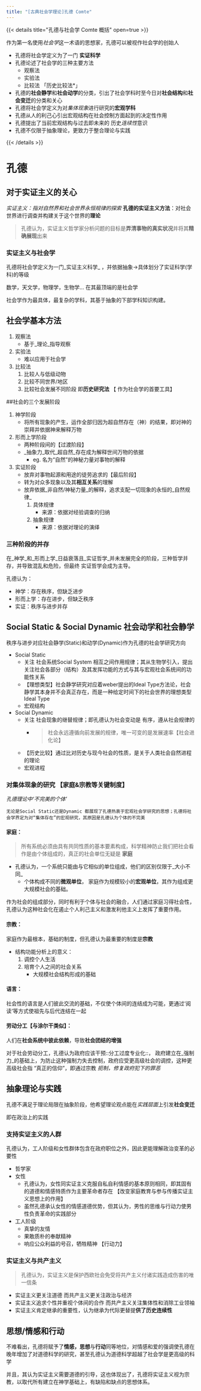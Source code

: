 ```yaml
---
title: "[古典社会学理论]孔德 Comte"
---
```


{{< details title="孔德与社会学 Comte 概括" open=true >}}

作为第一名使用*社会学*这一术语的思想家，孔德可以被视作社会学的创始人

- 孔德将社会学定义为了一门 **实证科学**
- 孔德论述了社会学的三种主要方法
    - 观察法
    - 实验法
    - 比较法 「历史比较法*」
- 孔德的**社会静学**和**社会动学**的分类，引出了社会学科时至今日对**社会结构**和**社会变迁**的分类和关心
- 孔德将社会学定义为对*集体现象*进行研究的**宏观学科**
- 孔德从人的利己心引出宏观结构在社会控制方面起到的决定性作用
- 孔德提出了当前宏观结构与过去即未来的 历史*连续性*意识
- 孔德不仅限于抽象理论，更致力于整合理论与实践

{{< /details >}}


# 孔德
## 对于实证主义的关心
_实证主义：指对自然界和社会世界永恒规律的探索_
**孔德的实证主义方法**：对社会世界进行调查并构建关于这个世界的**理论**

> 孔德认为，实证主义哲学家分析问题的目标是**弄清事物的真实状况**并将其**精确展现**出来


### 实证主义与社会学
孔德将社会学定义为一门_实证主义科学_ ，并依据抽象->具体划分了实证科学(学科)的等级

数学，天文学，物理学，生物学… 在其最顶端的是社会学

社会学作为最具体，最复杂的学科，其基于抽象的下部学科知识构建。

## 社会学基本方法
1. 观察法
	- 基于_理论_指导观察
2. 实验法
	- 难以应用于社会学
3. 比较法
	1. 比较人与低级动物
	2. 比较不同世界/地区
	3. 比较社会发展不同阶段  即**历史研究法** 【 作为社会学的首要工具】
  
##社会的三个发展阶段
1. 神学阶段
	- 将所有现象的产生，运作全部归因为超自然存在（神）的结果，即对神的崇拜并依据神来解释万物
2. 形而上学阶段
	- 两种阶段间的【过渡阶段】
	- _抽象力_取代_超自然_存在成为解释世间万物的依据
		- eg. 名为“自然”的神秘力量对事物的解释
3. 实证阶段
	- 放弃对事物起源和用途的徒劳追求的【最后阶段】
	- 转为对众多现象以及其**相互关系**的理解
	- 放弃依据_非自然/神秘力量_的解释，追求支配一切现象的永恒的_自然规律_
		1. 具体规律
			- 来源：依据对经验调查的归纳
		2. 抽象规律
			- 来源：依据对理论的演绎

### 三种阶段的并存
在_神学_和_形而上学_日益衰落且_实证哲学_并未发展完全的阶段，三种哲学并存，并导致混乱和危险，但最终 实证哲学会成为主导。

孔德认为：
- 神学：存在秩序，但缺乏进步
- 形而上学：存在进步，但缺乏秩序
- 实证：秩序与进步并存

## Social Static & Social Dynamic 社会动学和社会静学
秩序与进步对应社会静学(Static)和动学(Dynamic)作为孔德的社会学研究方向

- Social Static
	- 关注 社会系统Social System 相互之间作用规律；其从生物学引入，提出关注社会各部分（结构）及其发挥功能的方式与其与宏观社会系统间的功能性关系
	- 【理想类型】社会静学研究对应着weber提出的Ideal Type方法论，社会静学其本身并不会真正存在，而是一种给定时间下的社会世界的理想类型Ideal Type
	- 宏观结构
- Social Dynamic
	- 关注 社会现象的继替规律；即孔德认为社会变动是 有序，遵从社会规律的
		- >社会永远遵循向前发展的规律，唯一可变的是发展速率【社会进化论】
	- 【历史比较】通过比对历史与现今社会的性质，是关于人类社会自然进程的理论
	- 宏观进程

### 对集体现象的研究 【家庭&宗教等关键制度】

_孔德理论中‘不完美的个体’_

	无论是Social Static还是Dynamic 都展现了孔德热衷于宏观社会学研究的思想；孔德将社会学界定为对“集体存在”的宏观研究，其原因是孔德认为个体的不完美

#### 家庭：

> 所有系统必须由具有共同性质的基本要素构成，科学精神防止我们把社会看作是由个体组成的，真正的社会单位无疑是 **家庭**

- 孔德认为，一个系统只能由与它相似的单位组成，他们的区别仅限于_大小不同_
	- 个体构成不同的**微观单位**， 家庭作为规模较小的**宏观单位**，其作为组成更大规模社会的基础。


作为社会的组成部分，同时有利于个体与社会的融合，人们通过家庭习得社会性，孔德认为这种社会化在遏止个人利己主义和激发利他主义上发挥了重要作用。

#### 宗教：

家庭作为最根本，基础的制度，但孔德认为最重要的制度是**宗教**

- 结构功能分析上的意义：
	1. 调控个人生活
	2. 培育个人之间的社会关系
		- 大规模社会结构形成的基础
#### 语言：

社会性的语言是人们彼此交流的基础，不仅使个体间的连结成为可能，更通过‘阅读’等方式使祖先与后代连结在一起

#### 劳动分工【与涂尔干类似】：

人们在**社会系统中彼此依赖**，导致**社会团结的增强**

对于社会劳动分工，孔德认为政府应该干预::分工过度专业化::， 政府建立在_强制力_的基础上，为防止这种强制力失去控制，政府应受更高级社会的调控，这种更高级社会指 “真正的信仰”，即通过宗教 _扼制，修复政府犯下的罪恶_ 

## 抽象理论与实践

孔德不满足于理论局限在抽象阶段，他希望理论观点能在*实践层面*上引发**社会变迁**

即在政治上的实践

### 支持实证主义的人群

孔德认为，工人阶级和女性群体包含在政府职位之外，因此更能理解政治变革的必要性

- 哲学家
- 女性
    - 孔德认为，女性同实证主义克服自私自利情感的基本原则相同，即其固有的道德和情感特质作为主要革命者存在 【改变家庭教育与参与传播实证主义思想上的作用】
    - 虽然孔德承认女性的情感道德优势，但其认为，男性的思维与行动力使男性负责革命的实践部分
- 工人阶级
    - 真挚的友情
    - 果敢质朴的奉献精神
    - 响应公众利益的号召，牺牲精神 【行动力】


### 实证主义与共产主义
    
> 孔德认为，实证主义是保护西欧社会免受将共产主义付诸实践造成伤害的唯一信条
- 实证主义更关注道德 而共产主义更关注政治与经济
- 实证主义追求个性并重视个体间的合作 而共产主义关注集体性和消除工业领袖
- 实证主义肯定继承的重要性，认为继承为代际更替提**供了历史连续性**


## 思想/情感和行动

不难看出，孔德将赋予了**情感，思想**与**行动**同等地位，对情感和爱的强调使孔德在晚年增加了对道德科学的研究，甚至孔德认为道德科学超越了社会学是更高级的科学

并且，其认为实证主义需要道德的引导，这也体现出了，孔德将实证主义视为宗教，以取代所有建立在神学基础上，有缺陷和缺点的思想体系。













